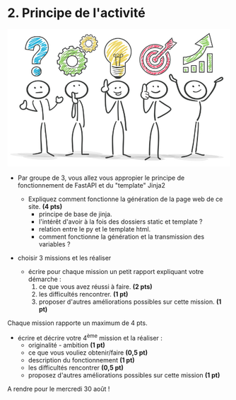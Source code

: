 # 2. Principe de l'activité

![Principe](./media/img/principe.jpg "Le principe") 

* Par groupe de 3, vous allez vous appropier le principe de fonctionnement de FastAPI et du "template" Jinja2
  * Expliquez comment fonctionne la génération de la page web de ce site. **(4 pts)**
    * principe de base de jinja.
    * l'intérêt d'avoir à la fois des dossiers static et template ? 
    * relation entre le py et le template html.
    * comment fonctionne la génération et la transmission des variables ?
    
* choisir 3 missions et les réaliser
  * écrire pour chaque mission un petit rapport expliquant votre démarche :
    1. ce que vous avez réussi à faire. **(2 pts)**
    2. les difficultés rencontrer. **(1 pt)**
    3. proposer d'autres améliorations possibles sur cette mission. **(1 pt)**
  
Chaque mission rapporte un maximum de 4 pts.
  
* écrire et décrire votre 4<sup>ème</sup> mission et la réaliser :
    * originalité - ambition **(1 pt)**
    * ce que vous vouliez obtenir/faire **(0,5 pt)**
    * description du fonctionnement **(1 pt)**
    * les difficultés rencontrer **(0,5 pt)**
    * proposez d'autres améliorations possibles sur cette mission **(1 pt)**
    
A rendre pour le mercredi 30 août !
